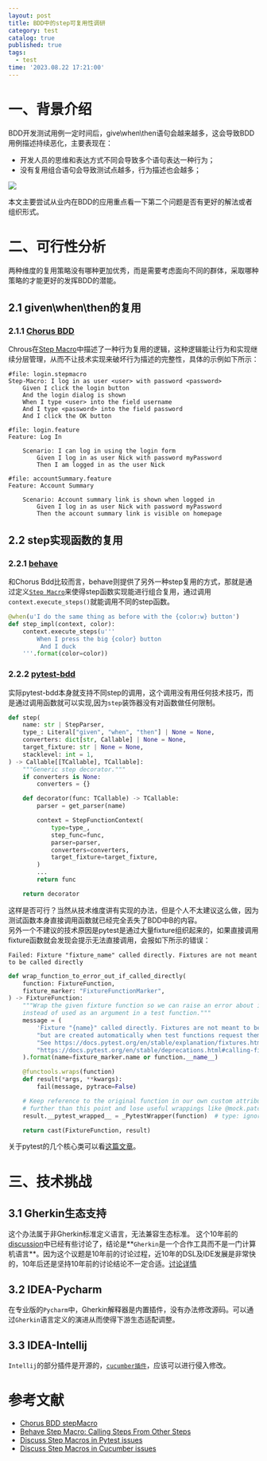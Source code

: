 ```yaml
---
layout: post
title: BDD中的step可复用性调研
category: test
catalog: true
published: true
tags:
  - test
time: '2023.08.22 17:21:00'
---
```

# 一、背景介绍
BDD开发测试用例一定时间后，give\when\then语句会越来越多，这会导致BDD用例描述持续恶化，主要表现在：
- 开发人员的思维和表达方式不同会导致多个语句表达一种行为；
- 没有复用组合语句会导致测试点越多，行为描述也会越多；

![]({{site.baseurl}}/img/2023/Q3/20230825-Step优化.png)

本文主要尝试从业内在BDD的应用重点看一下第二个问题是否有更好的解法或者组织形式。

# 二、可行性分析
两种维度的复用策略没有哪种更加优秀，而是需要考虑面向不同的群体，采取哪种策略的才能更好的发挥BDD的潜能。

## 2.1 given\when\then的复用
### 2.1.1 [Chorus BDD](https://www.chorus-bdd.org/)
Chrous在[Step Macro](https://www.chorus-bdd.org/pages/GherkinExtensions/StepMacro/)中描述了一种行为复用的逻辑，这种逻辑能让行为和实现继续分层管理，从而不让技术实现来破坏行为描述的完整性，具体的示例如下所示：
```Gherkin
#file: login.stepmacro
Step-Macro: I log in as user <user> with password <password>
    Given I click the login button
    And the login dialog is shown
    When I type <user> into the field username
    And I type <password> into the field password
    And I click the OK button

#file: login.feature
Feature: Log In 

    Scenario: I can log in using the login form
        Given I log in as user Nick with password myPassword
        Then I am logged in as the user Nick
    
#file: accountSummary.feature
Feature: Account Summary
 
    Scenario: Account summary link is shown when logged in
        Given I log in as user Nick with password myPassword
        Then the account summary link is visible on homepage
```

## 2.2 step实现函数的复用
### 2.2.1 [behave](https://behave.readthedocs.io/)
和Chorus Bdd比较而言，behave则提供了另外一种step复用的方式，那就是通过定义[`Step Macro`](https://behave.readthedocs.io/en/latest/api/?highlight=macro#step-macro-calling-steps-from-other-steps)来使得step函数实现能进行组合复用，通过调用`context.execute_steps()`就能调用不同的step函数。
```python
@when(u'I do the same thing as before with the {color:w} button')
def step_impl(context, color):
    context.execute_steps(u'''
        When I press the big {color} button
         And I duck
    '''.format(color=color))
```

### 2.2.2 [pytest-bdd](https://behave.readthedocs.io/)
实际pytest-bdd本身就支持不同step的调用，这个调用没有用任何技术技巧，而是通过调用函数就可以实现,因为`step`装饰器没有对函数做任何限制。
```python
def step(
    name: str | StepParser,
    type_: Literal["given", "when", "then"] | None = None,
    converters: dict[str, Callable] | None = None,
    target_fixture: str | None = None,
    stacklevel: int = 1,
) -> Callable[[TCallable], TCallable]:
    """Generic step decorator."""
    if converters is None:
        converters = {}

    def decorator(func: TCallable) -> TCallable:
        parser = get_parser(name)

        context = StepFunctionContext(
            type=type_,
            step_func=func,
            parser=parser,
            converters=converters,
            target_fixture=target_fixture,
        )
        ...
        return func

    return decorator
```
这样是否可行？当然从技术维度讲有实现的办法，但是个人不太建议这么做，因为测试函数本身直接调用函数就已经完全丢失了BDD中B的内容。  
另外一个不建议的技术原因是pytest是通过大量fixture组织起来的，如果直接调用fixture函数就会发现会提示无法直接调用，会报如下所示的错误：
```shell
Failed: Fixture "fixture_name" called directly. Fixtures are not meant to be called directly
```

```python
def wrap_function_to_error_out_if_called_directly(
    function: FixtureFunction,
    fixture_marker: "FixtureFunctionMarker",
) -> FixtureFunction:
    """Wrap the given fixture function so we can raise an error about it being called directly,
    instead of used as an argument in a test function."""
    message = (
        'Fixture "{name}" called directly. Fixtures are not meant to be called directly,\n'
        "but are created automatically when test functions request them as parameters.\n"
        "See https://docs.pytest.org/en/stable/explanation/fixtures.html for more information about fixtures, and\n"
        "https://docs.pytest.org/en/stable/deprecations.html#calling-fixtures-directly about how to update your code."
    ).format(name=fixture_marker.name or function.__name__)

    @functools.wraps(function)
    def result(*args, **kwargs):
        fail(message, pytrace=False)

    # Keep reference to the original function in our own custom attribute so we don't unwrap
    # further than this point and lose useful wrappings like @mock.patch (#3774).
    result.__pytest_wrapped__ = _PytestWrapper(function)  # type: ignore[attr-defined]

    return cast(FixtureFunction, result)
```
关于pytest的几个核心类可以看[这篇文章](https://shihai1991.github.io/test/2023/07/17/pytest%E5%AD%A6%E4%B9%A0/)。

# 三、技术挑战

## 3.1 Gherkin生态支持
这个办法属于非Gherkin标准定义语言，无法兼容生态标准。
这个10年前的[discussion](https://groups.google.com/g/cukes/c/DzE_kGZx94I/m/5rf__N31qvAJ)中已经有些讨论了，结论是**`Gherkin`是一个合作工具而不是一门计算机语言**。因为这个议题是10年前的讨论过程，近10年的DSL及IDE发展是非常快的，10年后还是坚持10年前的讨论结论不一定合适。[讨论详情]((https://github.com/cucumber/common/issues/2154))

## 3.2 IDEA-Pycharm
在专业版的`Pycharm`中，Gherkin解释器是内置插件，没有办法修改源码。可以通过`Gherkin`语言定义的演进从而使得下游生态适配调整。

## 3.3 IDEA-Intellij
`Intellij`的部分插件是开源的，[`cucumber插件`](https://github.com/JetBrains/intellij-plugins/tree/master/cucumber)，应该可以进行侵入修改。

# 参考文献
- [Chorus BDD stepMacro](https://www.chorus-bdd.org/pages/GherkinExtensions/StepMacro/)
- [Behave Step Macro: Calling Steps From Other Steps](https://behave.readthedocs.io/en/latest/api/?highlight=macro#step-macro-calling-steps-from-other-steps)
- [Discuss Step Macros in Pytest issues](https://github.com/pytest-dev/pytest-bdd/issues/631)
- [Discuss Step Macros in Cucumber issues](https://github.com/cucumber/common/issues/2154)
